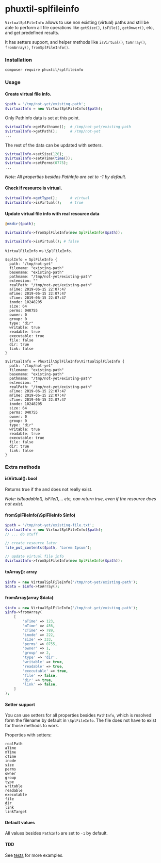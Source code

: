 # phuxtil-splfileinfo

`VirtualSplFileInfo` allows to use non existing (virtual) paths and still be able to perform 
all file operations like `getSize()`, `isFile()`, `getOnwer()`, etc, and get predefined results.
 
It has setters support, and helper methods like `isVirtual()`, `toArray()`,  `fromArray()`, `fromSplFileInfo()`.
 

### Installation

```bash
composer require phuxtil/splfileinfo 
```

### Usage

#### Create virtual file info.

```php
$path = '/tmp/not-yet/existing-path';
$virtualInfo = new VirtualSplFileInfo($path);
```


Only PathInfo data is set at this point.

```php
$virtualInfo->getPathname();  # /tmp/not-yet/existing-path
$virtualInfo->getPath();      # /tmp/not-yet
...
```
The rest of the data can be updated with setters.
```php
$virtualInfo->setSize(120);
$virtualInfo->setATime(time());
$virtualInfo->setPerms(0775);
...
```

_Note: All properties besides PathInfo are set to -1 by default._


#### Check if resource is virtual.

```php
$virtualInfo->getType();      # virtual
$virtualInfo->isVirtual();    # true
```


####  Update virtual file info with real resource data

```php 
@mkdir($path);

$virtualInfo->fromSplFileInfo(new SplFileInfo($path));

$virtualInfo->isVirtual(); # false
```

`VirtualFileInfo` vs `\SplFileInfo`.

```
$splInfo = SplFileInfo {
  path: "/tmp/not-yet"
  filename: "existing-path"
  basename: "existing-path"
  pathname: "/tmp/not-yet/existing-path"
  extension: ""
  realPath: "/tmp/not-yet/existing-path"
  aTime: 2019-06-15 22:07:47
  mTime: 2019-06-15 22:07:47
  cTime: 2019-06-15 22:07:47
  inode: 10248205
  size: 64
  perms: 040755
  owner: 0
  group: 0
  type: "dir"
  writable: true
  readable: true
  executable: true
  file: false
  dir: true
  link: false
}

$virtualInfo = Phuxtil\SplFileInfo\VirtualSplFileInfo {
  path: "/tmp/not-yet"
  filename: "existing-path"
  basename: "existing-path"
  pathname: "/tmp/not-yet/existing-path"
  extension: ""
  realPath: "/tmp/not-yet/existing-path"
  aTime: 2019-06-15 22:07:47
  mTime: 2019-06-15 22:07:47
  cTime: 2019-06-15 22:07:47
  inode: 10248205
  size: 64
  perms: 040755
  owner: 0
  group: 0
  type: "dir"
  writable: true
  readable: true
  executable: true
  file: false
  dir: true
  link: false
}
```

### Extra methods

#### isVirtual(): bool

Returns true if the and does not really exist. 

_Note: isReadable(), isFile(),... etc, can return true, even if the resource does not exist._


#### fromSplFileInfo(\SplFileInfo $info) 

``` php
$path = '/tmp/not-yet/existing-file.txt';
$virtualInfo = new VirtualSplFileInfo($path);
// ... do stuff

// create resource later
file_put_contents($path, 'Lorem Ipsum');

// update virtual file info 
$virtualInfo->fromSplFileInfo(new SplFileInfo($path));
```

#### toArray(): array 

``` php
$info = new VirtualSplFileInfo('/tmp/not-yet/existing-path');
$data = $info->toArray();
```

#### fromArray(array $data)

``` php
$info = new VirtualSplFileInfo('/tmp/not-yet/existing-path');
$info->fromArray(
    [
        'aTime' => 123,
        'mTime' => 456,
        'cTime' => 789,
        'inode' => 222,
        'size' => 333,
        'perms' => 0755,
        'owner' => 1,
        'group' => 2,
        'type' => 'dir',
        'writable' => true,
        'readable' => true,
        'executable' => true,
        'file' => false,
        'dir' => true,
        'link' => false,
    ]
);
```


#### Setter support
You can use setters for all properties besides `PathInfo`, which is resolved form the filename by default in `\SplFileInfo`.
The file does not have to exist for those methods to work.

Properties with setters:

```
realPath
aTime
mTime
cTime
inode
size 
perms
owner
group
type 
writable
readable
executable
file
dir 
link
linkTarget
```



#### Default values
All values besides `PathInfo` are set to `-1` by default.


#### TDD

See [tests](https://github.com/oliwierptak/phuxtil-splfileinfo/blob/master/tests/Functional/SplFileInfo/SplFileInfoSimpleTest.php) for more examples.
